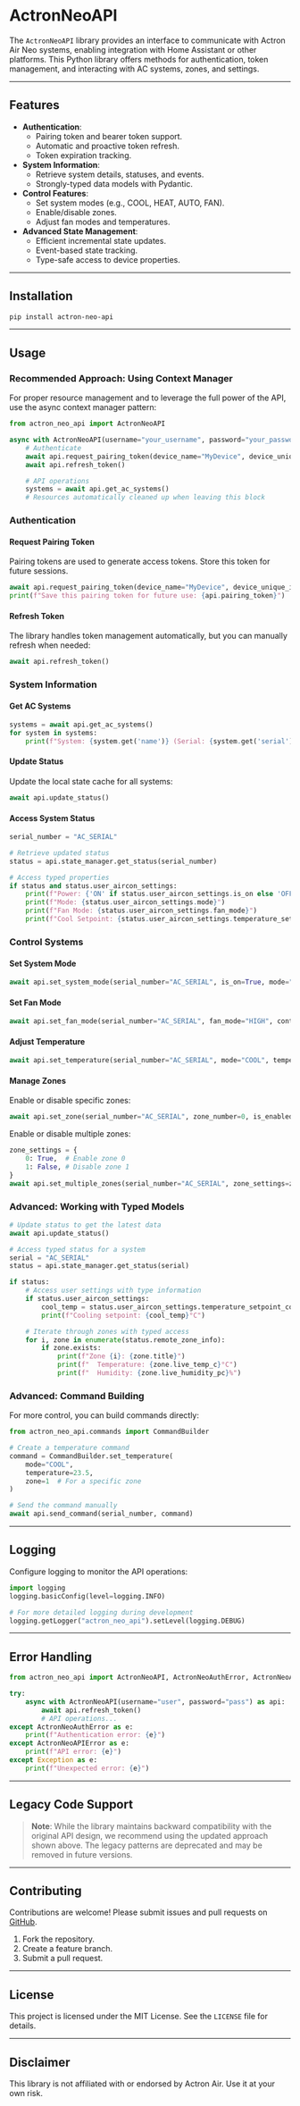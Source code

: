 # ActronNeoAPI

The `ActronNeoAPI` library provides an interface to communicate with Actron Air Neo systems, enabling integration with Home Assistant or other platforms. This Python library offers methods for authentication, token management, and interacting with AC systems, zones, and settings.

---

## Features

- **Authentication**:
  - Pairing token and bearer token support.
  - Automatic and proactive token refresh.
  - Token expiration tracking.
- **System Information**:
  - Retrieve system details, statuses, and events.
  - Strongly-typed data models with Pydantic.
- **Control Features**:
  - Set system modes (e.g., COOL, HEAT, AUTO, FAN).
  - Enable/disable zones.
  - Adjust fan modes and temperatures.
- **Advanced State Management**:
  - Efficient incremental state updates.
  - Event-based state tracking.
  - Type-safe access to device properties.

---

## Installation

```bash
pip install actron-neo-api
```

---

## Usage

### Recommended Approach: Using Context Manager

For proper resource management and to leverage the full power of the API, use the async context manager pattern:

```python
from actron_neo_api import ActronNeoAPI

async with ActronNeoAPI(username="your_username", password="your_password") as api:
    # Authenticate
    await api.request_pairing_token(device_name="MyDevice", device_unique_id="123456789")
    await api.refresh_token()

    # API operations
    systems = await api.get_ac_systems()
    # Resources automatically cleaned up when leaving this block
```

### Authentication

#### Request Pairing Token

Pairing tokens are used to generate access tokens. Store this token for future sessions.

```python
await api.request_pairing_token(device_name="MyDevice", device_unique_id="123456789")
print(f"Save this pairing token for future use: {api.pairing_token}")
```

#### Refresh Token

The library handles token management automatically, but you can manually refresh when needed:

```python
await api.refresh_token()
```

### System Information

#### Get AC Systems

```python
systems = await api.get_ac_systems()
for system in systems:
    print(f"System: {system.get('name')} (Serial: {system.get('serial')})")
```

#### Update Status

Update the local state cache for all systems:

```python
await api.update_status()
```

#### Access System Status

```python
serial_number = "AC_SERIAL"

# Retrieve updated status
status = api.state_manager.get_status(serial_number)

# Access typed properties
if status and status.user_aircon_settings:
    print(f"Power: {'ON' if status.user_aircon_settings.is_on else 'OFF'}")
    print(f"Mode: {status.user_aircon_settings.mode}")
    print(f"Fan Mode: {status.user_aircon_settings.fan_mode}")
    print(f"Cool Setpoint: {status.user_aircon_settings.temperature_setpoint_cool_c}°C")
```

### Control Systems

#### Set System Mode

```python
await api.set_system_mode(serial_number="AC_SERIAL", is_on=True, mode="COOL")
```

#### Set Fan Mode

```python
await api.set_fan_mode(serial_number="AC_SERIAL", fan_mode="HIGH", continuous=False)
```

#### Adjust Temperature

```python
await api.set_temperature(serial_number="AC_SERIAL", mode="COOL", temperature=24.0)
```

#### Manage Zones

Enable or disable specific zones:

```python
await api.set_zone(serial_number="AC_SERIAL", zone_number=0, is_enabled=True)
```

Enable or disable multiple zones:

```python
zone_settings = {
    0: True,  # Enable zone 0
    1: False, # Disable zone 1
}
await api.set_multiple_zones(serial_number="AC_SERIAL", zone_settings=zone_settings)
```

### Advanced: Working with Typed Models

```python
# Update status to get the latest data
await api.update_status()

# Access typed status for a system
serial = "AC_SERIAL"
status = api.state_manager.get_status(serial)

if status:
    # Access user settings with type information
    if status.user_aircon_settings:
        cool_temp = status.user_aircon_settings.temperature_setpoint_cool_c
        print(f"Cooling setpoint: {cool_temp}°C")

    # Iterate through zones with typed access
    for i, zone in enumerate(status.remote_zone_info):
        if zone.exists:
            print(f"Zone {i}: {zone.title}")
            print(f"  Temperature: {zone.live_temp_c}°C")
            print(f"  Humidity: {zone.live_humidity_pc}%")
```

### Advanced: Command Building

For more control, you can build commands directly:

```python
from actron_neo_api.commands import CommandBuilder

# Create a temperature command
command = CommandBuilder.set_temperature(
    mode="COOL",
    temperature=23.5,
    zone=1  # For a specific zone
)

# Send the command manually
await api.send_command(serial_number, command)
```

---

## Logging

Configure logging to monitor the API operations:

```python
import logging
logging.basicConfig(level=logging.INFO)

# For more detailed logging during development
logging.getLogger("actron_neo_api").setLevel(logging.DEBUG)
```

---

## Error Handling

```python
from actron_neo_api import ActronNeoAPI, ActronNeoAuthError, ActronNeoAPIError

try:
    async with ActronNeoAPI(username="user", password="pass") as api:
        await api.refresh_token()
        # API operations...
except ActronNeoAuthError as e:
    print(f"Authentication error: {e}")
except ActronNeoAPIError as e:
    print(f"API error: {e}")
except Exception as e:
    print(f"Unexpected error: {e}")
```

---

## Legacy Code Support

> **Note**: While the library maintains backward compatibility with the original API design, we recommend using the updated approach shown above. The legacy patterns are deprecated and may be removed in future versions.

---

## Contributing

Contributions are welcome! Please submit issues and pull requests on [GitHub](https://github.com/kclif9/actronneoapi).

1. Fork the repository.
2. Create a feature branch.
3. Submit a pull request.

---

## License

This project is licensed under the MIT License. See the `LICENSE` file for details.

---

## Disclaimer

This library is not affiliated with or endorsed by Actron Air. Use it at your own risk.
